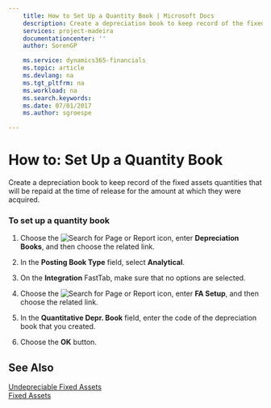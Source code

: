 ```yaml
---
    title: How to Set Up a Quantity Book | Microsoft Docs
    description: Create a depreciation book to keep record of the fixed assets quantities that will be repaid at the time of release for the amount at which they were acquired.
    services: project-madeira
    documentationcenter: ''
    author: SorenGP

    ms.service: dynamics365-financials
    ms.topic: article
    ms.devlang: na
    ms.tgt_pltfrm: na
    ms.workload: na
    ms.search.keywords:
    ms.date: 07/01/2017
    ms.author: sgroespe

---
```

# How to: Set Up a Quantity Book
Create a depreciation book to keep record of the fixed assets quantities that will be repaid at the time of release for the amount at which they were acquired.  
  
### To set up a quantity book  
  
1.  Choose the ![Search for Page or Report](media/ui-search/search_small.png "Search for Page or Report icon") icon, enter **Depreciation Books**, and then choose the related link.  
  
2.  In the **Posting Book Type** field, select **Analytical**.  
  
3.  On the **Integration** FastTab, make sure that no options are selected.  
  
4.  Choose the ![Search for Page or Report](media/ui-search/search_small.png "Search for Page or Report icon") icon, enter **FA Setup**, and then choose the related link.  
  
5.  In the **Quantitative Depr. Book** field, enter the code of the depreciation book that you created.  
  
6.  Choose the **OK** button.  
  
## See Also  
 [Undepreciable Fixed Assets](undepreciable-fixed-assets.md)   
 [Fixed Assets](fixed-assets.md)